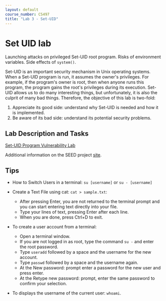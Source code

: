```yaml
---
layout: default
course_number: CS497
title: "Lab 3 - Set-UID"
---
```


# Set UID lab

Launching attacks on privileged Set-UID root program. Risks of environment variables. Side effects of ```system()```.
        
Set-UID is an important security mechanism in Unix operating systems. When a Set-UID program is run, it assumes the owner's privileges. For example, if the program's owner is root, then when anyone runs this program, the program gains the root's privileges during its execution. Set-UID allows us to do many interesting things, but unfortunately, it is also the culprit of many bad things. Therefore, the objective of this lab is two-fold: 
1. Appreciate its good side: understand why Set-UID is needed and how it is implemented.
2. Be aware of its bad side: understand its potential security problems.

Lab Description and Tasks
-------------------------

[Set-UID Program Vulnerability Lab](Environment_Variable_and_SetUID.pdf)

Additional information on the SEED project [site](http://www.cis.syr.edu/~wedu/seed/Labs_16.04/Software/Environment_Variable_and_SetUID/). 

Tips
----

- How to Switch Users in a terminal: 
```su [username]``` or ```su - [username]```

- Create a Text File using cat: ```cat > sample.txt```:
  - After pressing Enter, you are not returned to the terminal prompt and you can start entering text directly into your file.
  - Type your lines of text, pressing Enter after each line.
  - When you are done, press Ctrl+D to exit.
  
- To create a user account from a terminal:
  - Open a terminal window.
  - If you are not logged in as root, type the command ```su -``` and enter the root password.
  - Type ```useradd``` followed by a space and the username for the new account.
  - Type ```passwd``` followed by a space and the username again.
  - At the New password: prompt enter a password for the new user and press enter.
  - At the Retype new password: prompt, enter the same password to confirm your selection.

- To displays the username of the current user: ```whoami```. 
